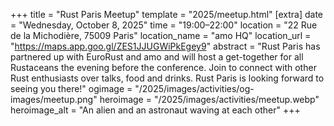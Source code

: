 +++
title = "Rust Paris Meetup"
template = "2025/meetup.html"
[extra]
  date = "Wednesday, October 8, 2025"
  time = "19:00–22:00"
  location = "22 Rue de la Michodière, 75009 Paris"
  location_name = "amo HQ"
  location_url = "https://maps.app.goo.gl/ZES1JJUGWiPkEgey9"
  abstract = "Rust Paris has partnered up with EuroRust and amo and will host a get-together for all Rustaceans the evening before the conference. Join to connect with other Rust enthusiasts over talks, food and drinks. Rust Paris is looking forward to seeing you there!"
  ogimage = "/2025/images/activities/og-images/meetup.png"
  heroimage = "/2025/images/activities/meetup.webp"
  heroimage_alt = "An alien and an astronaut waving at each other"
+++

